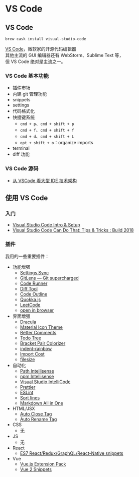 # VS Code

## VS Code

`brew cask install visual-studio-code`

[VS Code](https://code.visualstudio.com/)，微软家的开源代码编辑器  
其他主流的 GUI 编辑器还有 WebStorm、Sublime Text 等，  
但 VS Code 绝对是主流之一。

### VS Code 基本功能

- 插件市场
- 内建 git 管理功能
- snippets
- settings
- 代码格式化
- 快捷键系统
  - `cmd + p`、`cmd + shift + p`
  - `cmd + f`、`cmd + shift + f`
  - `cmd + d`、`cmd + shift + L`
  - `opt + shift + o`：organize imports
- terminal
- diff 功能

### VS Code 源码

- [从 VSCode 看大型 IDE 技术架构](https://zhuanlan.zhihu.com/p/96041706)

## 使用 VS Code

### 入门

- [Visual Studio Code Intro & Setup](https://www.youtube.com/watch?v=fnPhJHN0jTE)
- [Visual Studio Code Can Do That: Tips & Tricks : Build 2018](https://www.youtube.com/watch?v=OOG3xcUQY5k)
  <!-- - [VS Code Top-Ten Pro Tips](https://www.youtube.com/watch?v=u21W_tfPVrY) -->
  <!-- - [15 VS Code Extensions For Front-End Developers in 2019](https://www.youtube.com/watch?v=LdF2RcelRg0) -->

### 插件

我用的一些重要插件：

- 功能增强
  - [Settings Sync](https://marketplace.visualstudio.com/items?itemName=Shan.code-settings-sync)
  - [GitLens — Git supercharged](https://marketplace.visualstudio.com/items?itemName=eamodio.gitlens)
  - [Code Runner](https://marketplace.visualstudio.com/items?itemName=formulahendry.code-runner)
  - [Diff Tool](https://marketplace.visualstudio.com/items?itemName=jinsihou.diff-tool)
  - [Code Outline](https://marketplace.visualstudio.com/items?itemName=patrys.vscode-code-outline)
  - [Quokka.js](https://marketplace.visualstudio.com/items?itemName=WallabyJs.quokka-vscode)
  - [LeetCode](https://marketplace.visualstudio.com/items?itemName=shengchen.vscode-leetcode)
  - [open in browser](https://marketplace.visualstudio.com/items?itemName=techer.open-in-browser)
- 界面增强
  - [Dracula](https://draculatheme.com/)
  - [Material Icon Theme](https://marketplace.visualstudio.com/items?itemName=PKief.material-icon-theme)
  - [Better Comments](https://marketplace.visualstudio.com/items?itemName=aaron-bond.better-comments)
  - [Todo Tree](https://marketplace.visualstudio.com/items?itemName=Gruntfuggly.todo-tree)
  - [Bracket Pair Colorizer](https://marketplace.visualstudio.com/items?itemName=CoenraadS.bracket-pair-colorizer)
  - [indent-rainbow](https://marketplace.visualstudio.com/items?itemName=oderwat.indent-rainbow)
  - [Import Cost](https://marketplace.visualstudio.com/items?itemName=wix.vscode-import-cost)
  - [filesize](https://marketplace.visualstudio.com/items?itemName=mkxml.vscode-filesize)
- 自动化
  - [Path Intellisense](https://marketplace.visualstudio.com/items?itemName=christian-kohler.path-intellisense)
  - [npm Intellisense](https://marketplace.visualstudio.com/items?itemName=christian-kohler.npm-intellisense)
  - [Visual Studio IntelliCode](https://marketplace.visualstudio.com/items?itemName=VisualStudioExptTeam.vscodeintellicode)
  - [Prettier](https://marketplace.visualstudio.com/items?itemName=esbenp.prettier-vscode)
  - [ESLint](https://marketplace.visualstudio.com/items?itemName=dbaeumer.vscode-eslint)
  - [Sort lines](https://marketplace.visualstudio.com/items?itemName=Tyriar.sort-lines)
  - [Markdown All in One](https://marketplace.visualstudio.com/items?itemName=yzhang.markdown-all-in-one)
- HTML/JSX
  - [Auto Close Tag](https://marketplace.visualstudio.com/items?itemName=formulahendry.auto-close-tag)
  - [Auto Rename Tag](https://marketplace.visualstudio.com/items?itemName=formulahendry.auto-rename-tag)
- CSS
  - 无
- JS
  - 无
- React
  - [ES7 React/Redux/GraphQL/React-Native snippets](https://marketplace.visualstudio.com/items?itemName=dsznajder.es7-react-js-snippets)
- Vue
  - [Vue.js Extension Pack](https://marketplace.visualstudio.com/items?itemName=mubaidr.vuejs-extension-pack)
  - [Vue 2 Snippets](https://marketplace.visualstudio.com/items?itemName=hollowtree.vue-snippets)
